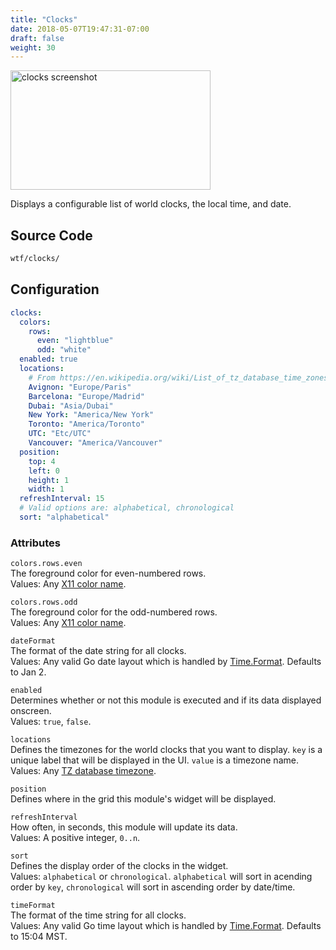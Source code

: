 ```yaml
---
title: "Clocks"
date: 2018-05-07T19:47:31-07:00
draft: false
weight: 30
---
```


<img src="/imgs/modules/clocks.png" class="screenshot" width="320" height="191" alt="clocks screenshot" />

Displays a configurable list of world clocks, the local time, and date.


## Source Code

```bash
wtf/clocks/
```

## Configuration

```yaml
clocks:
  colors:
    rows:
      even: "lightblue"
      odd: "white"
  enabled: true
  locations:
    # From https://en.wikipedia.org/wiki/List_of_tz_database_time_zones
    Avignon: "Europe/Paris"
    Barcelona: "Europe/Madrid"
    Dubai: "Asia/Dubai"
    New York: "America/New York"
    Toronto: "America/Toronto"
    UTC: "Etc/UTC"
    Vancouver: "America/Vancouver"
  position:
    top: 4
    left: 0
    height: 1
    width: 1
  refreshInterval: 15
  # Valid options are: alphabetical, chronological
  sort: "alphabetical"
```
### Attributes

`colors.rows.even` <br />
The foreground color for even-numbered rows. <br />
Values: Any <a href="https://en.wikipedia.org/wiki/X11_color_names">X11
color name</a>.

`colors.rows.odd` <br />
The foreground color for the odd-numbered rows. <br />
Values: Any <a href="https://en.wikipedia.org/wiki/X11_color_names">X11
color name</a>.

`dateFormat` <br />
The format of the date string for all clocks. <br />
Values: Any valid Go date layout which is handled by <a href="https://golang.org/pkg/time/#Time.Format">Time.Format</a>. Defaults to Jan 2.

`enabled` <br />
Determines whether or not this module is executed and if its data displayed onscreen. <br />
Values: `true`, `false`.

`locations` <br />
Defines the timezones for the world clocks that you want to display.
`key` is a unique label that will be displayed in the UI. `value` is a
timezone name. <br />
Values: Any <a href="https://en.wikipedia.org/wiki/List_of_tz_database_time_zones">TZ database timezone</a>.

`position` <br />
Defines where in the grid this module's widget will be displayed.

`refreshInterval` <br />
How often, in seconds, this module will update its data. <br />
Values: A positive integer, `0..n`.

`sort` <br />
Defines the display order of the clocks in the widget. <br />
Values: `alphabetical` or `chronological`. `alphabetical` will sort in
acending order by `key`, `chronological` will sort in ascending order by
date/time.

`timeFormat` <br />
The format of the time string for all clocks. <br />
Values: Any valid Go time layout which is handled by <a href="https://golang.org/pkg/time/#Time.Format">Time.Format</a>. Defaults to 15:04 MST.
